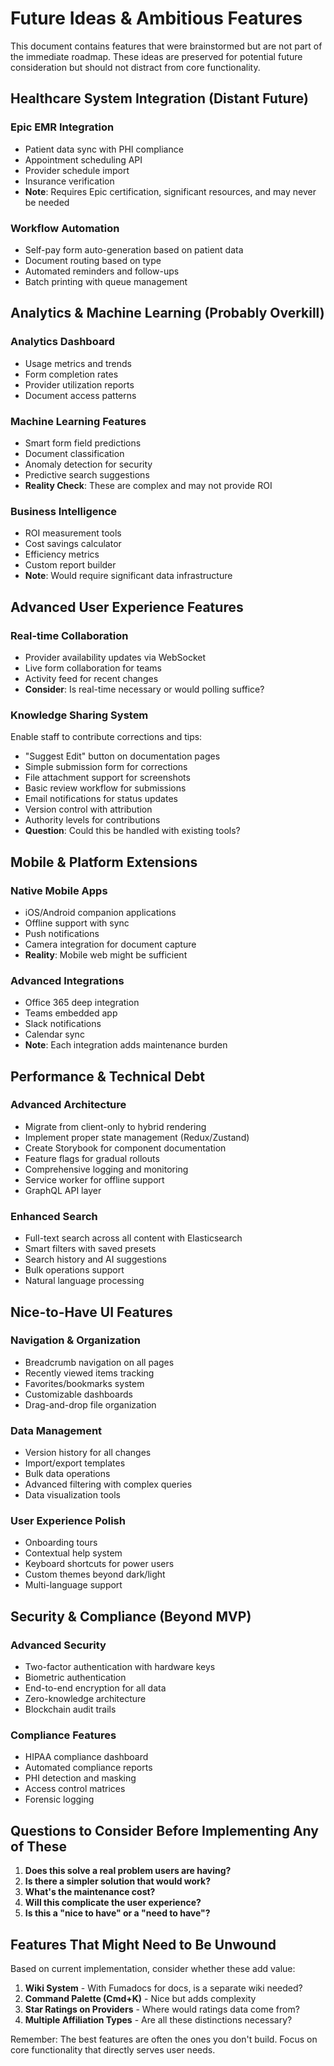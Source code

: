 # Future Ideas & Ambitious Features

This document contains features that were brainstormed but are not part of the immediate roadmap. These ideas are preserved for potential future consideration but should not distract from core functionality.

## Healthcare System Integration (Distant Future)

### Epic EMR Integration
- Patient data sync with PHI compliance
- Appointment scheduling API
- Provider schedule import
- Insurance verification
- **Note**: Requires Epic certification, significant resources, and may never be needed

### Workflow Automation
- Self-pay form auto-generation based on patient data
- Document routing based on type
- Automated reminders and follow-ups
- Batch printing with queue management

## Analytics & Machine Learning (Probably Overkill)

### Analytics Dashboard
- Usage metrics and trends
- Form completion rates
- Provider utilization reports
- Document access patterns

### Machine Learning Features
- Smart form field predictions
- Document classification
- Anomaly detection for security
- Predictive search suggestions
- **Reality Check**: These are complex and may not provide ROI

### Business Intelligence
- ROI measurement tools
- Cost savings calculator
- Efficiency metrics
- Custom report builder
- **Note**: Would require significant data infrastructure

## Advanced User Experience Features

### Real-time Collaboration
- Provider availability updates via WebSocket
- Live form collaboration for teams
- Activity feed for recent changes
- **Consider**: Is real-time necessary or would polling suffice?

### Knowledge Sharing System
Enable staff to contribute corrections and tips:
- "Suggest Edit" button on documentation pages
- Simple submission form for corrections
- File attachment support for screenshots
- Basic review workflow for submissions
- Email notifications for status updates
- Version control with attribution
- Authority levels for contributions
- **Question**: Could this be handled with existing tools?

## Mobile & Platform Extensions

### Native Mobile Apps
- iOS/Android companion applications
- Offline support with sync
- Push notifications
- Camera integration for document capture
- **Reality**: Mobile web might be sufficient

### Advanced Integrations
- Office 365 deep integration
- Teams embedded app
- Slack notifications
- Calendar sync
- **Note**: Each integration adds maintenance burden

## Performance & Technical Debt

### Advanced Architecture
- Migrate from client-only to hybrid rendering
- Implement proper state management (Redux/Zustand)
- Create Storybook for component documentation
- Feature flags for gradual rollouts
- Comprehensive logging and monitoring
- Service worker for offline support
- GraphQL API layer

### Enhanced Search
- Full-text search across all content with Elasticsearch
- Smart filters with saved presets
- Search history and AI suggestions
- Bulk operations support
- Natural language processing

## Nice-to-Have UI Features

### Navigation & Organization
- Breadcrumb navigation on all pages
- Recently viewed items tracking
- Favorites/bookmarks system
- Customizable dashboards
- Drag-and-drop file organization

### Data Management
- Version history for all changes
- Import/export templates
- Bulk data operations
- Advanced filtering with complex queries
- Data visualization tools

### User Experience Polish
- Onboarding tours
- Contextual help system
- Keyboard shortcuts for power users
- Custom themes beyond dark/light
- Multi-language support

## Security & Compliance (Beyond MVP)

### Advanced Security
- Two-factor authentication with hardware keys
- Biometric authentication
- End-to-end encryption for all data
- Zero-knowledge architecture
- Blockchain audit trails

### Compliance Features
- HIPAA compliance dashboard
- Automated compliance reports
- PHI detection and masking
- Access control matrices
- Forensic logging

## Questions to Consider Before Implementing Any of These

1. **Does this solve a real problem users are having?**
2. **Is there a simpler solution that would work?**
3. **What's the maintenance cost?**
4. **Will this complicate the user experience?**
5. **Is this a "nice to have" or a "need to have"?**

## Features That Might Need to Be Unwound

Based on current implementation, consider whether these add value:

1. **Wiki System** - With Fumadocs for docs, is a separate wiki needed?
2. **Command Palette (Cmd+K)** - Nice but adds complexity
3. **Star Ratings on Providers** - Where would ratings data come from?
4. **Multiple Affiliation Types** - Are all these distinctions necessary?

Remember: The best features are often the ones you don't build. Focus on core functionality that directly serves user needs.